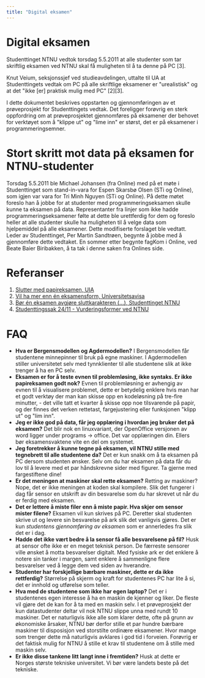```yaml
---
title: "Digital eksamen"
---
```


# Digital eksamen

Studenttinget NTNU vedtok torsdag 5.5.2011 at alle studenter som tar skriftlig eksamen ved NTNU skal få muligheten til å ta denne på PC [3].

Knut Veium, seksjonssjef ved studieavdelingen, uttalte til UA at Studenttingets vedtak om PC på alle skriftlige eksamener er "urealistisk" og at det "ikke [er] praktisk mulig med PC" [2][3].

I dette dokumentet beskrives oppstarten og gjennomføringen av et prøveprosjekt for Studenttingets vedtak. Det foreligger forøvrig en sterk oppfordring om at prøveprosjektet gjennomføres på eksamener der behovet for verktøyet som å "klippe ut" og "lime inn" er størst, det er på eksamener i programmeringsemner.

# Stort skritt mot data på eksamen for NTNU-studenter

Torsdag 5.5.2011 ble Michael Johansen (fra Online) med på et møte i Studenttinget som stand-in-vara for Espen Skarsbø Olsen (STi og Online), som igjen var vara for Tri Minh Nguyen (STi og Online). På dette møtet foreslo han å jobbe for at studenter med programmeringseksamen skulle kunne ta eksamen på data. Representanter fra linjer som ikke hadde programmeringseksamener følte at dette ble urettferdig for dem og foreslo heller at alle studenter skulle ha muligheten til å velge data som hjelpemiddel på alle eksamener. Dette modifiserte forslaget ble vedtatt. Leder av Studenttinget, Per Martin Sandtrøen, begynte å jobbe med å gjennomføre dette vedtaket. En sommer etter begynte fagKom i Online, ved Beate Baier Biribakken, å ta tak i denne saken fra Onlines side.

# Referanser

1. [Slutter med papireksamen, UIA](http://www.uia.no/no/portaler/aktuelt/nyhetsarkivet/slutter_med_papireksamen)
1. [Vil ha mer enn én eksamensform, Universitetsavisa](http://www.universitetsavisa.no/student/article9225.ece)
1. [Bør én eksamen avgjøre sluttkarakteren (...), Studenttinget NTNU](http://www.studenttinget.no/en/node/1486)
1. [Studenttingssak 24/11 - Vurderingsformer ved NTNU](http://www.studenttinget.no/node/1505)

# FAQ

- **Hva er Bergensmodellen og Agdermodellen?** I Bergensmodellen får studentene minnepinner til bruk på egne maskiner. I Agdermodellen stiller universitetet selv med tynnklienter til alle studentene slik at ikke trenger å ha en PC selv.
- **Eksamen er for å teste evnen til problemløsing, ikke syntaks. Er ikke papireksamen godt nok?** Evnen til problemløsning er avhengig av evnen til å visualisere problemet, dette er betydelig enklere hvis man har et godt verktøy der man kan skisse opp en kodeløsning på tre-fire minutter, - det ville tatt et kvarter å skisse opp noe tilsvarende på papir, og der finnes det verken rettetast, fargejustering eller funksjonen "klipp ut" og "lim inn".
- **Jeg er ikke god på data, får jeg opplæring i hvordan jeg bruker det på eksamen?** Det blir nok en linuxvariant, der OpenOffice versjonen av word ligger under programs -> office. Det var opplæringen din. Ellers bør eksamensvaktene vite en del om systemet.
- **Jeg foretrekker å kunne tegne på eksamen, vil NTNU stille med tegnebrett til alle studentene da?** Det er kun snakk om å ta eksamen på PC dersom studenten ønsker. Selv om du har eksamen på data får du lov til å levere med et par håndskrevne sider med figurer. Ta gjerne med fargestiftene dine!
- **Er det meningen at maskiner skal rette eksamen?** Retting av maskiner? Nope, det er ikke meningen at koden skal kompilere. Slik det fungerer i dag får sensor en utskrift av din besvarelse som du har skrevet ut når du er ferdig med eksamen.
- **Det er lettere å miste filer enn å miste papir. Hva skjer om sensor mister filene?** Eksamen vil kun skrives på PC. Deretter skal studenten skrive ut og levere sin besvarelse på ark slik det vanligvis gjøres. Det er kun _studentens gjennomføring av eksamen_ som er annerledes fra slik det er i dag.
- **Hadde det ikke vært bedre å la sensor få alle besvarelsene på fil?** Husk at sensor ofte ikke er en meget teknisk person. De færreste sensorer ville ønsket å motta besvarelser digitalt. Med fysiske ark er det enklere å notere sin tanker i margen, samt enklere å sammenligne flere besvarelser ved å legge dem ved siden av hverandre.
- **Studenter har forskjellige bærbare maskiner, dette er da ikke rettferdig?** Størrelse på skjerm og kraft for studentenes PC har lite å si, det er innhold og utførelse som teller.
- **Hva med de studentene som ikke har egen laptop?** Det er i studentenes egen interesse å ha en maskin de kjenner og liker. De fleste vil gjøre det de kan for å ta med en maskin selv. I et prøveprosjekt der kun datastudenter deltar vil nok NTNU slippe unna med rundt 10 maskiner. Det er naturligvis ikke alle som klarer dette, ofte på grunn av økonomiske årsaker, NTNU bør derfor stille et par hundre bærbare maskiner til disposisjon ved storstilte ordinære eksamener. Hvor mange som trenger dette må naturligvis avklares i god tid i forveien. Forøvrig er det faktisk mulig for NTNU å stille et krav til studentene om å stille med maskin selv.
- **Er ikke disse tankene litt langt inne i fremtiden?** Husk at dette er Norges største tekniske universitet. Vi bør være landets beste på det tekniske.
